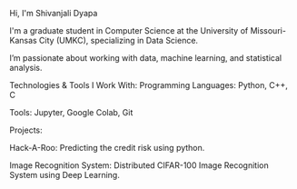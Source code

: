 Hi, I'm Shivanjali Dyapa

I'm a graduate student in Computer Science at the University of Missouri-Kansas City (UMKC), specializing in Data Science.

I’m passionate about working with data, machine learning, and statistical analysis.

Technologies & Tools I Work With: Programming Languages: Python, C++, C

Tools: Jupyter, Google Colab, Git

Projects: 

Hack-A-Roo: Predicting the credit risk using python. 

Image Recognition System: Distributed CIFAR-100 Image Recognition System using Deep Learning.
